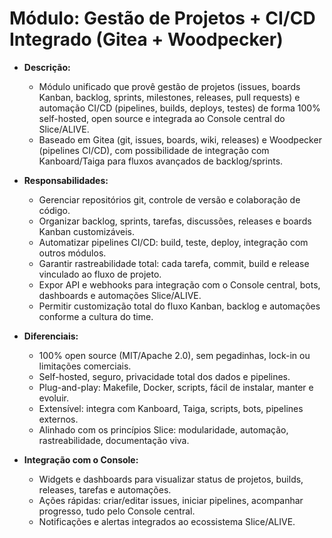 # Módulo: Gestão de Projetos + CI/CD Integrado (Gitea + Woodpecker)

- **Descrição:**
  - Módulo unificado que provê gestão de projetos (issues, boards Kanban, backlog, sprints, milestones, releases, pull requests) e automação CI/CD (pipelines, builds, deploys, testes) de forma 100% self-hosted, open source e integrada ao Console central do Slice/ALIVE.
  - Baseado em Gitea (git, issues, boards, wiki, releases) e Woodpecker (pipelines CI/CD), com possibilidade de integração com Kanboard/Taiga para fluxos avançados de backlog/sprints.

- **Responsabilidades:**
  - Gerenciar repositórios git, controle de versão e colaboração de código.
  - Organizar backlog, sprints, tarefas, discussões, releases e boards Kanban customizáveis.
  - Automatizar pipelines CI/CD: build, teste, deploy, integração com outros módulos.
  - Garantir rastreabilidade total: cada tarefa, commit, build e release vinculado ao fluxo de projeto.
  - Expor API e webhooks para integração com o Console central, bots, dashboards e automações Slice/ALIVE.
  - Permitir customização total do fluxo Kanban, backlog e automações conforme a cultura do time.

- **Diferenciais:**
  - 100% open source (MIT/Apache 2.0), sem pegadinhas, lock-in ou limitações comerciais.
  - Self-hosted, seguro, privacidade total dos dados e pipelines.
  - Plug-and-play: Makefile, Docker, scripts, fácil de instalar, manter e evoluir.
  - Extensível: integra com Kanboard, Taiga, scripts, bots, pipelines externos.
  - Alinhado com os princípios Slice: modularidade, automação, rastreabilidade, documentação viva.

- **Integração com o Console:**
  - Widgets e dashboards para visualizar status de projetos, builds, releases, tarefas e automações.
  - Ações rápidas: criar/editar issues, iniciar pipelines, acompanhar progresso, tudo pelo Console central.
  - Notificações e alertas integrados ao ecossistema Slice/ALIVE.
